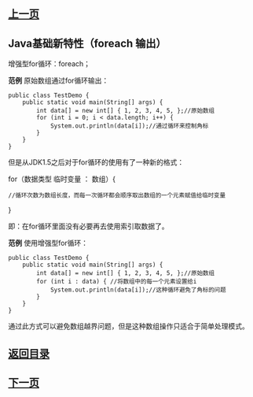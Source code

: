 ## [上一页](course05)
## Java基础新特性（foreach 输出）

增强型for循环：foreach；

**范例** 原始数组通过for循环输出：

	public class TestDemo {
		public static void main(String[] args) {
			int data[] = new int[] { 1, 2, 3, 4, 5, };//原始数组
			for (int i = 0; i < data.length; i++) {
				System.out.println(data[i]);//通过循环来控制角标
			}
		}
	}

但是从JDK1.5之后对于for循环的使用有了一种新的格式：

for（数据类型 临时变量 ： 数组）{
	
	//循环次数为数组长度，而每一次循环都会顺序取出数组的一个元素赋值给临时变量
}

即：在for循环里面没有必要再去使用索引取数据了。

**范例** 使用增强型for循环：

	public class TestDemo {
		public static void main(String[] args) {
			int data[] = new int[] { 1, 2, 3, 4, 5, };//原始数组
			for (int i : data) { //将数组中的每一个元素设置给i
				System.out.println(data[i]);//这种循环避免了角标的问题
			}
		}
	}

通过此方式可以避免数组越界问题，但是这种数组操作只适合于简单处理模式。


## [返回目录](https://wuchengcheng110120.github.io/aliyunjava3/list)
## [下一页](course07)

